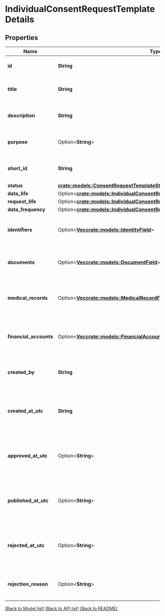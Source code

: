 # IndividualConsentRequestTemplateDetails

## Properties

Name | Type | Description | Notes
------------ | ------------- | ------------- | -------------
**id** | **String** | Consent request template id. | 
**title** | **String** | Consent request template title. | 
**description** | **String** | Consent request template description. | 
**purpose** | Option<**String**> | Consent request template purpose. | [optional]
**short_id** | **String** | Consent request template short Id. | 
**status** | [**crate::models::ConsentRequestTemplateStatus**](ConsentRequestTemplateStatus.md) |  | 
**data_life** | Option<[**crate::models::IndividualConsentRequestTemplateDetailsDataLife**](IndividualConsentRequestTemplateDetails_dataLife.md)> |  | [optional]
**request_life** | Option<[**crate::models::IndividualConsentRequestTemplateDetailsRequestLife**](IndividualConsentRequestTemplateDetails_requestLife.md)> |  | [optional]
**data_frequency** | Option<[**crate::models::IndividualConsentRequestTemplateDetailsDataFrequency**](IndividualConsentRequestTemplateDetails_dataFrequency.md)> |  | [optional]
**identifiers** | Option<[**Vec<crate::models::IdentityField>**](IdentityField.md)> | Consent request template identity fields. | [optional]
**documents** | Option<[**Vec<crate::models::DocumentField>**](DocumentField.md)> | Consent request template document fields. | [optional]
**medical_records** | Option<[**Vec<crate::models::MedicalRecordField>**](MedicalRecordField.md)> | Consent request template medical record fields. | [optional]
**financial_accounts** | Option<[**Vec<crate::models::FinancialAccountField>**](FinancialAccountField.md)> | Consent request template financial account fields. | [optional]
**created_by** | **String** | Consent request template created by user. | 
**created_at_utc** | **String** | Consent request template created datetime in UTC timezone. | 
**approved_at_utc** | Option<**String**> | Consent request template approval datetime in UTC timezone. | [optional]
**published_at_utc** | Option<**String**> | Consent request template published datetime in UTC timezone. | [optional]
**rejected_at_utc** | Option<**String**> | Consent request template rejection datetime in UTC timezone. | [optional]
**rejection_reason** | Option<**String**> | Consent request template rejection reason. | [optional]

[[Back to Model list]](../README.md#documentation-for-models) [[Back to API list]](../README.md#documentation-for-api-endpoints) [[Back to README]](../README.md)


